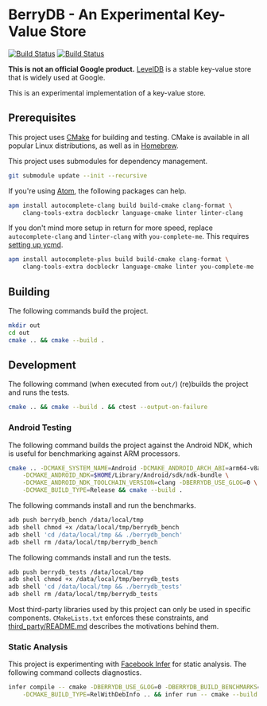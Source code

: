 # BerryDB - An Experimental Key-Value Store

[![Build Status](https://travis-ci.org/google/berrydb.svg?branch=master)](https://travis-ci.org/google/berrydb)
[![Build Status](https://ci.appveyor.com/api/projects/status/rcys8rqbjpymauuu/branch/master?svg=true)](https://ci.appveyor.com/project/pwnall/berrydb)

**This is not an official Google product.**
[LevelDB](https://github.com/google/leveldb) is a stable key-value store that is
widely used at Google.

This is an experimental implementation of a key-value store.


## Prerequisites

This project uses [CMake](https://cmake.org/) for building and testing. CMake is
available in all popular Linux distributions, as well as in
[Homebrew](https://brew.sh/).

This project uses submodules for dependency management.

```bash
git submodule update --init --recursive
```

If you're using [Atom](https://atom.io/), the following packages can help.

```bash
apm install autocomplete-clang build build-cmake clang-format \
    clang-tools-extra docblockr language-cmake linter linter-clang
```

If you don't mind more setup in return for more speed, replace
`autocomplete-clang` and `linter-clang` with `you-complete-me`. This requires
[setting up ycmd](https://github.com/Valloric/ycmd#building).

```bash
apm install autocomplete-plus build build-cmake clang-format \
    clang-tools-extra docblockr language-cmake linter you-complete-me
```


## Building

The following commands build the project.

```bash
mkdir out
cd out
cmake .. && cmake --build .
```


## Development

The following command (when executed from `out/`) (re)builds the project and
runs the tests.

```bash
cmake .. && cmake --build . && ctest --output-on-failure
```

### Android Testing

The following command builds the project against the Android NDK, which is
useful for benchmarking against ARM processors.

```bash
cmake .. -DCMAKE_SYSTEM_NAME=Android -DCMAKE_ANDROID_ARCH_ABI=arm64-v8a \
    -DCMAKE_ANDROID_NDK=$HOME/Library/Android/sdk/ndk-bundle \
    -DCMAKE_ANDROID_NDK_TOOLCHAIN_VERSION=clang -DBERRYDB_USE_GLOG=0 \
    -DCMAKE_BUILD_TYPE=Release && cmake --build .
```

The following commands install and run the benchmarks.

```bash
adb push berrydb_bench /data/local/tmp
adb shell chmod +x /data/local/tmp/berrydb_bench
adb shell 'cd /data/local/tmp && ./berrydb_bench'
adb shell rm /data/local/tmp/berrydb_bench
```

The following commands install and run the tests.

```bash
adb push berrydb_tests /data/local/tmp
adb shell chmod +x /data/local/tmp/berrydb_tests
adb shell 'cd /data/local/tmp && ./berrydb_tests'
adb shell rm /data/local/tmp/berrydb_tests
```

Most third-party libraries used by this project can only be used in specific
components. `CMakeLists.txt` enforces these constraints, and
[third_party/README.md](./third_party/README.md) describes the motivations
behind them.

### Static Analysis

This project is experimenting with
[Facebook Infer](https://facebook.github.io/infer) for static analysis. The
following command collects diagnostics.

```bash
infer compile -- cmake -DBERRYDB_USE_GLOG=0 -DBERRYDB_BUILD_BENCHMARKS=0 \
    -DCMAKE_BUILD_TYPE=RelWithDebInfo .. && infer run -- cmake --build .
```
